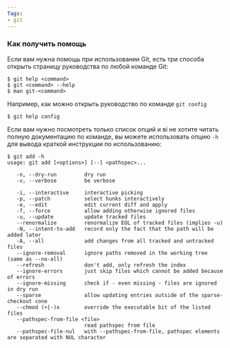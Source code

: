 ```yaml
---
Tags:
- git
---
```


### Как получить помощь
Если вам нужна помощь при использовании Git, есть три способа открыть страницу руководства по любой команде Git:
```
$ git help <command>
$ git <command> --help
$ man git-<command>
```

Например, как можно открыть руководство по команде `git config`
```
$ git help config
```

Если вам нужно посмотреть только список опций и ві не хотите читать полную документацию по команде, вы можете использовать опцию `-h` для вывода краткой инструкции по использованию:
```
$ git add -h
usage: git add [<options>] [--] <pathspec>...  
  
   -n, --dry-run         dry run  
   -v, --verbose         be verbose  
  
   -i, --interactive     interactive picking  
   -p, --patch           select hunks interactively  
   -e, --edit            edit current diff and apply  
   -f, --force           allow adding otherwise ignored files  
   -u, --update          update tracked files  
   --renormalize         renormalize EOL of tracked files (implies -u)  
   -N, --intent-to-add   record only the fact that the path will be added later  
   -A, --all             add changes from all tracked and untracked files  
   --ignore-removal      ignore paths removed in the working tree (same as --no-all)  
   --refresh             don't add, only refresh the index  
   --ignore-errors       just skip files which cannot be added because of errors  
   --ignore-missing      check if - even missing - files are ignored in dry run  
   --sparse              allow updating entries outside of the sparse-checkout cone  
   --chmod (+|-)x        override the executable bit of the listed files  
   --pathspec-from-file <file>  
                         read pathspec from file  
   --pathspec-file-nul   with --pathspec-from-file, pathspec elements are separated with NUL character
```